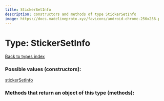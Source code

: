 ```yaml
---
title: StickerSetInfo
description: constructors and methods of type StickerSetInfo
image: https://docs.madelineproto.xyz/favicons/android-chrome-256x256.png
---
```

# Type: StickerSetInfo  
[Back to types index](index.md)



### Possible values (constructors):

[stickerSetInfo](../constructors/stickerSetInfo.md)  



### Methods that return an object of this type (methods):




